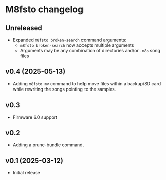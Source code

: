 # M8fsto changelog

## Unreleased
 * Expanded `m8fsto broken-search` command arguments:
   * `m8fsto broken-search` now accepts multiple arguments
   * Arguments may be any combination of directories and/or `.m8s` song files

## v0.4 (2025-05-13)

 * Adding `m8fsto mv` command to help move files within a backup/SD card
   while rewriting the songs pointing to the samples.

## v0.3

 * Firmware 6.0 support

## v0.2

 * Adding a prune-bundle command.

## v0.1 (2025-03-12)

 * Initial release
